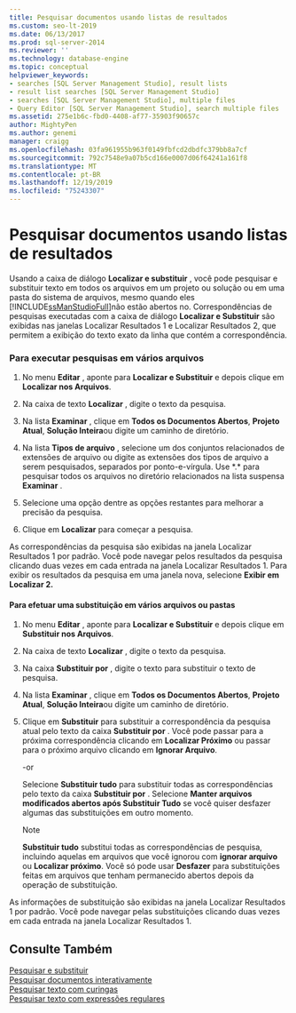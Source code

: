 ```yaml
---
title: Pesquisar documentos usando listas de resultados
ms.custom: seo-lt-2019
ms.date: 06/13/2017
ms.prod: sql-server-2014
ms.reviewer: ''
ms.technology: database-engine
ms.topic: conceptual
helpviewer_keywords:
- searches [SQL Server Management Studio], result lists
- result list searches [SQL Server Management Studio]
- searches [SQL Server Management Studio], multiple files
- Query Editor [SQL Server Management Studio], search multiple files
ms.assetid: 275e1b6c-fbd0-4408-af77-35903f90657c
author: MightyPen
ms.author: genemi
manager: craigg
ms.openlocfilehash: 03fa961955b963f0149fbfcd2dbdfc379bb8a7cf
ms.sourcegitcommit: 792c7548e9a07b5cd166e0007d06f64241a161f8
ms.translationtype: MT
ms.contentlocale: pt-BR
ms.lasthandoff: 12/19/2019
ms.locfileid: "75243307"
---
```

# <a name="search-documents-using-results-lists"></a>Pesquisar documentos usando listas de resultados
  Usando a caixa de diálogo **Localizar e substituir** , você pode pesquisar e substituir texto em todos os arquivos em um projeto ou solução ou em uma pasta do sistema de arquivos, mesmo quando eles [!INCLUDE[ssManStudioFull](../../includes/ssmanstudiofull-md.md)]não estão abertos no. Correspondências de pesquisas executadas com a caixa de diálogo **Localizar e Substituir** são exibidas nas janelas Localizar Resultados 1 e Localizar Resultados 2, que permitem a exibição do texto exato da linha que contém a correspondência.  
  
### <a name="to-search-in-multiple-files"></a>Para executar pesquisas em vários arquivos  
  
1.  No menu **Editar** , aponte para **Localizar e Substituir** e depois clique em **Localizar nos Arquivos**.  
  
2.  Na caixa de texto **Localizar** , digite o texto da pesquisa.  
  
3.  Na lista **Examinar** , clique em **Todos os Documentos Abertos**, **Projeto Atual**, **Solução Inteira**ou digite um caminho de diretório.  
  
4.  Na lista **Tipos de arquivo** , selecione um dos conjuntos relacionados de extensões de arquivo ou digite as extensões dos tipos de arquivo a serem pesquisados, separados por ponto-e-vírgula. Use \*.\* para pesquisar todos os arquivos no diretório relacionados na lista suspensa **Examinar** .  
  
5.  Selecione uma opção dentre as opções restantes para melhorar a precisão da pesquisa.  
  
6.  Clique em **Localizar** para começar a pesquisa.  
  
 As correspondências da pesquisa são exibidas na janela Localizar Resultados 1 por padrão. Você pode navegar pelos resultados da pesquisa clicando duas vezes em cada entrada na janela Localizar Resultados 1. Para exibir os resultados da pesquisa em uma janela nova, selecione **Exibir em Localizar 2.**  
  
#### <a name="to-replace-across-multiple-files-or-folders"></a>Para efetuar uma substituição em vários arquivos ou pastas  
  
1.  No menu **Editar** , aponte para **Localizar e Substituir** e depois clique em **Substituir nos Arquivos**.  
  
2.  Na caixa de texto **Localizar** , digite o texto da pesquisa.  
  
3.  Na caixa **Substituir por** , digite o texto para substituir o texto de pesquisa.  
  
4.  Na lista **Examinar** , clique em **Todos os Documentos Abertos**, **Projeto Atual**, **Solução Inteira**ou digite um caminho de diretório.  
  
5.  Clique em **Substituir** para substituir a correspondência da pesquisa atual pelo texto da caixa **Substituir por** . Você pode passar para a próxima correspondência clicando em **Localizar Próximo** ou passar para o próximo arquivo clicando em **Ignorar Arquivo**.  
  
     \-or  
  
     Selecione **Substituir tudo** para substituir todas as correspondências pelo texto da caixa **Substituir por** . Selecione **Manter arquivos modificados abertos após Substituir Tudo** se você quiser desfazer algumas das substituições em outro momento.  
  
    > [!NOTE]  
    >  **Substituir tudo** substitui todas as correspondências de pesquisa, incluindo aquelas em arquivos que você ignorou com **ignorar arquivo** ou **Localizar próximo**. Você só pode usar **Desfazer** para substituições feitas em arquivos que tenham permanecido abertos depois da operação de substituição.  
  
 As informações de substituição são exibidas na janela Localizar Resultados 1 por padrão. Você pode navegar pelas substituições clicando duas vezes em cada entrada na janela Localizar Resultados 1.  
  
## <a name="see-also"></a>Consulte Também  
 [Pesquisar e substituir](search-and-replace.md)   
 [Pesquisar documentos interativamente](search-documents-interactively.md)   
 [Pesquisar texto com curingas](search-text-with-wildcards.md)   
 [Pesquisar texto com expressões regulares](search-text-with-regular-expressions.md)  
  
  
